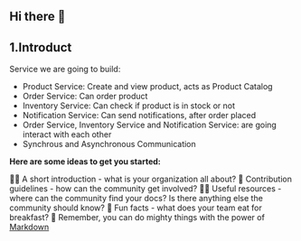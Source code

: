 ## Hi there 👋
## 1.Introduct
Service we are going to build: 

- Product Service: Create and view product, acts as Product Catalog
- Order Service: Can order product
- Inventory Service: Can check if product is in stock or not
- Notification Service: Can send notifications, after order placed
- Order Service, Inventory Service and Notification Service: are going interact with each other
- Synchrous and Asynchronous Communication


**Here are some ideas to get you started:**

🙋‍♀️ A short introduction - what is your organization all about?
🌈 Contribution guidelines - how can the community get involved?
👩‍💻 Useful resources - where can the community find your docs? Is there anything else the community should know?
🍿 Fun facts - what does your team eat for breakfast?
🧙 Remember, you can do mighty things with the power of [Markdown](https://docs.github.com/github/writing-on-github/getting-started-with-writing-and-formatting-on-github/basic-writing-and-formatting-syntax)

